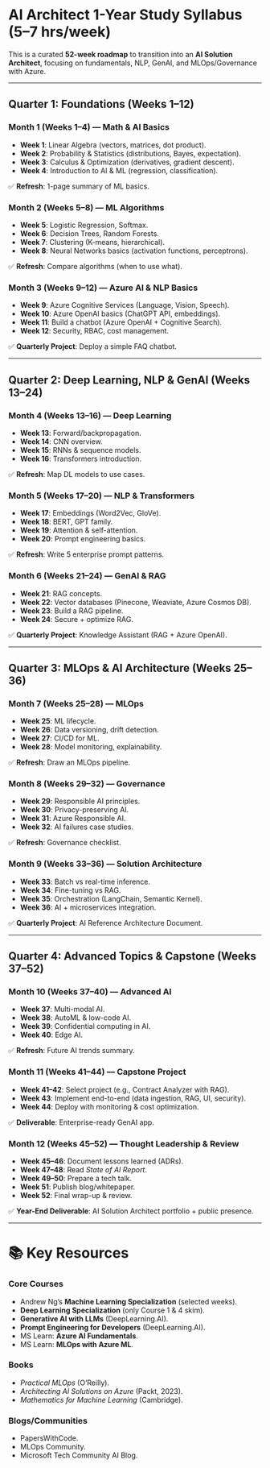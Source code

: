 
# AI Architect 1-Year Study Syllabus (5–7 hrs/week)

This is a curated **52-week roadmap** to transition into an **AI Solution Architect**, focusing on fundamentals, NLP, GenAI, and MLOps/Governance with Azure.  

---

## Quarter 1: Foundations (Weeks 1–12)

### Month 1 (Weeks 1–4) — Math & AI Basics
- **Week 1**: Linear Algebra (vectors, matrices, dot product).  
- **Week 2**: Probability & Statistics (distributions, Bayes, expectation).  
- **Week 3**: Calculus & Optimization (derivatives, gradient descent).  
- **Week 4**: Introduction to AI & ML (regression, classification).  

✅ **Refresh**: 1-page summary of ML basics.  

### Month 2 (Weeks 5–8) — ML Algorithms
- **Week 5**: Logistic Regression, Softmax.  
- **Week 6**: Decision Trees, Random Forests.  
- **Week 7**: Clustering (K-means, hierarchical).  
- **Week 8**: Neural Networks basics (activation functions, perceptrons).  

✅ **Refresh**: Compare algorithms (when to use what).  

### Month 3 (Weeks 9–12) — Azure AI & NLP Basics
- **Week 9**: Azure Cognitive Services (Language, Vision, Speech).  
- **Week 10**: Azure OpenAI basics (ChatGPT API, embeddings).  
- **Week 11**: Build a chatbot (Azure OpenAI + Cognitive Search).  
- **Week 12**: Security, RBAC, cost management.  

✅ **Quarterly Project**: Deploy a simple FAQ chatbot.  

---

## Quarter 2: Deep Learning, NLP & GenAI (Weeks 13–24)

### Month 4 (Weeks 13–16) — Deep Learning
- **Week 13**: Forward/backpropagation.  
- **Week 14**: CNN overview.  
- **Week 15**: RNNs & sequence models.  
- **Week 16**: Transformers introduction.  

✅ **Refresh**: Map DL models to use cases.  

### Month 5 (Weeks 17–20) — NLP & Transformers
- **Week 17**: Embeddings (Word2Vec, GloVe).  
- **Week 18**: BERT, GPT family.  
- **Week 19**: Attention & self-attention.  
- **Week 20**: Prompt engineering basics.  

✅ **Refresh**: Write 5 enterprise prompt patterns.  

### Month 6 (Weeks 21–24) — GenAI & RAG
- **Week 21**: RAG concepts.  
- **Week 22**: Vector databases (Pinecone, Weaviate, Azure Cosmos DB).  
- **Week 23**: Build a RAG pipeline.  
- **Week 24**: Secure + optimize RAG.  

✅ **Quarterly Project**: Knowledge Assistant (RAG + Azure OpenAI).  

---

## Quarter 3: MLOps & AI Architecture (Weeks 25–36)

### Month 7 (Weeks 25–28) — MLOps
- **Week 25**: ML lifecycle.  
- **Week 26**: Data versioning, drift detection.  
- **Week 27**: CI/CD for ML.  
- **Week 28**: Model monitoring, explainability.  

✅ **Refresh**: Draw an MLOps pipeline.  

### Month 8 (Weeks 29–32) — Governance
- **Week 29**: Responsible AI principles.  
- **Week 30**: Privacy-preserving AI.  
- **Week 31**: Azure Responsible AI.  
- **Week 32**: AI failures case studies.  

✅ **Refresh**: Governance checklist.  

### Month 9 (Weeks 33–36) — Solution Architecture
- **Week 33**: Batch vs real-time inference.  
- **Week 34**: Fine-tuning vs RAG.  
- **Week 35**: Orchestration (LangChain, Semantic Kernel).  
- **Week 36**: AI + microservices integration.  

✅ **Quarterly Project**: AI Reference Architecture Document.  

---

## Quarter 4: Advanced Topics & Capstone (Weeks 37–52)

### Month 10 (Weeks 37–40) — Advanced AI
- **Week 37**: Multi-modal AI.  
- **Week 38**: AutoML & low-code AI.  
- **Week 39**: Confidential computing in AI.  
- **Week 40**: Edge AI.  

✅ **Refresh**: Future AI trends summary.  

### Month 11 (Weeks 41–44) — Capstone Project
- **Week 41–42**: Select project (e.g., Contract Analyzer with RAG).  
- **Week 43**: Implement end-to-end (data ingestion, RAG, UI, security).  
- **Week 44**: Deploy with monitoring & cost optimization.  

✅ **Deliverable**: Enterprise-ready GenAI app.  

### Month 12 (Weeks 45–52) — Thought Leadership & Review
- **Week 45–46**: Document lessons learned (ADRs).  
- **Week 47–48**: Read *State of AI Report*.  
- **Week 49–50**: Prepare a tech talk.  
- **Week 51**: Publish blog/whitepaper.  
- **Week 52**: Final wrap-up & review.  

✅ **Year-End Deliverable**: AI Solution Architect portfolio + public presence.  

---

# 📚 Key Resources

### Core Courses
- Andrew Ng’s **Machine Learning Specialization** (selected weeks).  
- **Deep Learning Specialization** (only Course 1 & 4 skim).  
- **Generative AI with LLMs** (DeepLearning.AI).  
- **Prompt Engineering for Developers** (DeepLearning.AI).  
- MS Learn: **Azure AI Fundamentals**.  
- MS Learn: **MLOps with Azure ML**.  

### Books
- *Practical MLOps* (O’Reilly).  
- *Architecting AI Solutions on Azure* (Packt, 2023).  
- *Mathematics for Machine Learning* (Cambridge).  

### Blogs/Communities
- PapersWithCode.  
- MLOps Community.  
- Microsoft Tech Community AI Blog.  
